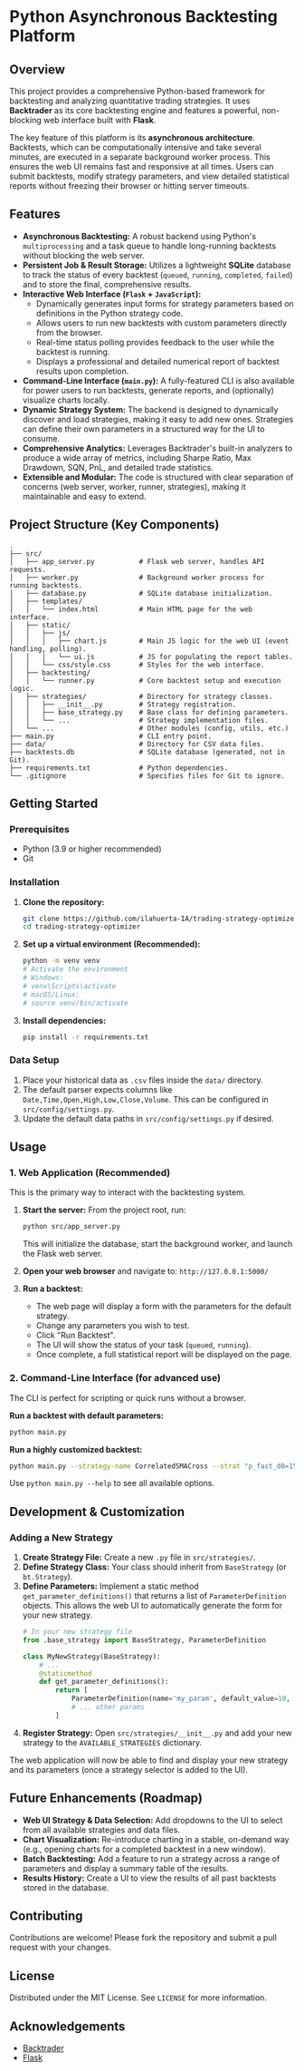 
# Python Asynchronous Backtesting Platform

## Overview

This project provides a comprehensive Python-based framework for backtesting and analyzing quantitative trading strategies. It uses **Backtrader** as its core backtesting engine and features a powerful, non-blocking web interface built with **Flask**.

The key feature of this platform is its **asynchronous architecture**. Backtests, which can be computationally intensive and take several minutes, are executed in a separate background worker process. This ensures the web UI remains fast and responsive at all times. Users can submit backtests, modify strategy parameters, and view detailed statistical reports without freezing their browser or hitting server timeouts.

## Features

*   **Asynchronous Backtesting:** A robust backend using Python's `multiprocessing` and a task queue to handle long-running backtests without blocking the web server.
*   **Persistent Job & Result Storage:** Utilizes a lightweight **SQLite** database to track the status of every backtest (`queued`, `running`, `completed`, `failed`) and to store the final, comprehensive results.
*   **Interactive Web Interface (`Flask` + `JavaScript`):**
    *   Dynamically generates input forms for strategy parameters based on definitions in the Python strategy code.
    *   Allows users to run new backtests with custom parameters directly from the browser.
    *   Real-time status polling provides feedback to the user while the backtest is running.
    *   Displays a professional and detailed numerical report of backtest results upon completion.
*   **Command-Line Interface (`main.py`):** A fully-featured CLI is also available for power users to run backtests, generate reports, and (optionally) visualize charts locally.
*   **Dynamic Strategy System:** The backend is designed to dynamically discover and load strategies, making it easy to add new ones. Strategies can define their own parameters in a structured way for the UI to consume.
*   **Comprehensive Analytics:** Leverages Backtrader's built-in analyzers to produce a wide array of metrics, including Sharpe Ratio, Max Drawdown, SQN, PnL, and detailed trade statistics.
*   **Extensible and Modular:** The code is structured with clear separation of concerns (web server, worker, runner, strategies), making it maintainable and easy to extend.

## Project Structure (Key Components)

```
.
├── src/
│   ├── app_server.py           # Flask web server, handles API requests.
│   ├── worker.py               # Background worker process for running backtests.
│   ├── database.py             # SQLite database initialization.
│   ├── templates/
│   │   └── index.html          # Main HTML page for the web interface.
│   ├── static/
│   │   ├── js/
│   │   │   ├── chart.js        # Main JS logic for the web UI (event handling, polling).
│   │   │   └── ui.js           # JS for populating the report tables.
│   │   └── css/style.css       # Styles for the web interface.
│   ├── backtesting/
│   │   └── runner.py           # Core backtest setup and execution logic.
│   ├── strategies/             # Directory for strategy classes.
│   │   ├── __init__.py         # Strategy registration.
│   │   ├── base_strategy.py    # Base class for defining parameters.
│   │   └── ...                 # Strategy implementation files.
│   └── ...                     # Other modules (config, utils, etc.)
├── main.py                     # CLI entry point.
├── data/                       # Directory for CSV data files.
├── backtests.db                # SQLite database (generated, not in Git).
├── requirements.txt            # Python dependencies.
└── .gitignore                  # Specifies files for Git to ignore.
```

## Getting Started

### Prerequisites

*   Python (3.9 or higher recommended)
*   Git

### Installation

1.  **Clone the repository:**
    ```bash
    git clone https://github.com/ilahuerta-IA/trading-strategy-optimizer.git
    cd trading-strategy-optimizer
    ```

2.  **Set up a virtual environment (Recommended):**
    ```bash
    python -m venv venv
    # Activate the environment
    # Windows:
    # venv\Scripts\activate
    # macOS/Linux:
    # source venv/bin/activate
    ```

3.  **Install dependencies:**
    ```bash
    pip install -r requirements.txt
    ```

### Data Setup

1.  Place your historical data as `.csv` files inside the `data/` directory.
2.  The default parser expects columns like `Date,Time,Open,High,Low,Close,Volume`. This can be configured in `src/config/settings.py`.
3.  Update the default data paths in `src/config/settings.py` if desired.

## Usage

### 1. Web Application (Recommended)

This is the primary way to interact with the backtesting system.

1.  **Start the server:** From the project root, run:
    ```bash
    python src/app_server.py
    ```
    This will initialize the database, start the background worker, and launch the Flask web server.

2.  **Open your web browser** and navigate to: `http://127.0.0.1:5000/`

3.  **Run a backtest:**
    *   The web page will display a form with the parameters for the default strategy.
    *   Change any parameters you wish to test.
    *   Click "Run Backtest".
    *   The UI will show the status of your task (`queued`, `running`).
    *   Once complete, a full statistical report will be displayed on the page.

### 2. Command-Line Interface (for advanced use)

The CLI is perfect for scripting or quick runs without a browser.

**Run a backtest with default parameters:**
```bash
python main.py
```

**Run a highly customized backtest:**
```bash
python main.py --strategy-name CorrelatedSMACross --strat "p_fast_d0=15,p_slow_d0=40"
```
Use `python main.py --help` to see all available options.

## Development & Customization

### Adding a New Strategy

1.  **Create Strategy File:** Create a new `.py` file in `src/strategies/`.
2.  **Define Strategy Class:** Your class should inherit from `BaseStrategy` (or `bt.Strategy`).
3.  **Define Parameters:** Implement a static method `get_parameter_definitions()` that returns a list of `ParameterDefinition` objects. This allows the web UI to automatically generate the form for your new strategy.
    ```python
    # In your new strategy file
    from .base_strategy import BaseStrategy, ParameterDefinition

    class MyNewStrategy(BaseStrategy):
        # ...
        @staticmethod
        def get_parameter_definitions():
            return [
                ParameterDefinition(name='my_param', default_value=10, ui_label='My Custom Parameter'),
                # ... other params
            ]
    ```
4.  **Register Strategy:** Open `src/strategies/__init__.py` and add your new strategy to the `AVAILABLE_STRATEGIES` dictionary.

The web application will now be able to find and display your new strategy and its parameters (once a strategy selector is added to the UI).

## Future Enhancements (Roadmap)

*   **Web UI Strategy & Data Selection:** Add dropdowns to the UI to select from all available strategies and data files.
*   **Chart Visualization:** Re-introduce charting in a stable, on-demand way (e.g., opening charts for a completed backtest in a new window).
*   **Batch Backtesting:** Add a feature to run a strategy across a range of parameters and display a summary table of the results.
*   **Results History:** Create a UI to view the results of all past backtests stored in the database.

## Contributing

Contributions are welcome! Please fork the repository and submit a pull request with your changes.

## License

Distributed under the MIT License. See `LICENSE` for more information.

## Acknowledgements

*   [Backtrader](https://www.backtrader.com/)
*   [Flask](https://flask.palletsprojects.com/)

